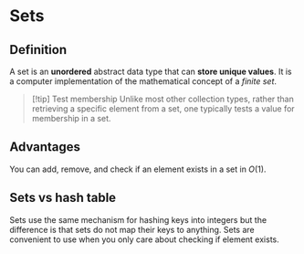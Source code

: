 # Sets
## Definition
A set is an **unordered** abstract data type that can **store unique values**. It is a computer implementation of the mathematical concept of a *finite set*.

> [!tip] Test membership
> Unlike most other collection types, rather than retrieving a specific element from a set, one typically tests a value for membership in a set.
## Advantages
You can add, remove, and check if an element exists in a set in $O(1)$.
## Sets vs hash table
Sets use the same mechanism for hashing keys into integers but the difference is that sets do not map their keys to anything.
Sets are convenient to use when you only care about checking if element exists.